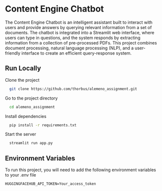 # Content Engine Chatbot

The Content Engine Chatbot is an intelligent assistant built to interact with users and provide answers by querying relevant information from a set of documents. The chatbot is integrated into a Streamlit web interface, where users can type in questions, and the system responds by extracting information from a collection of pre-processed PDFs. This project combines document processing, natural language processing (NLP), and a user-friendly interface to create an efficient query-response system.




## Run Locally

Clone the project

```bash
  git clone https://github.com/thorbus/alemeno_assignment.git
```

Go to the project directory

```bash
  cd alemeno_assignment
```

Install dependencies

```bash
  pip install -r requirements.txt

```

Start the server

```bash
  streamlit run app.py
```


## Environment Variables

To run this project, you will need to add the following environment variables to your .env file


`HUGGINGFACEHUB_API_TOKEN=Your_access_token`

